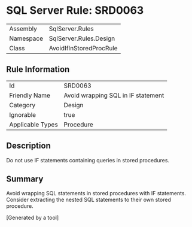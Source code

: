 # SQL Server Rule: SRD0063
  
|    |    |
|----|----|
| Assembly | SqlServer.Rules |
| Namespace | SqlServer.Rules.Design |
| Class | AvoidIfInStoredProcRule |
  
## Rule Information
  
|    |    |
|----|----|
| Id | SRD0063 |
| Friendly Name | Avoid wrapping SQL in IF statement |
| Category | Design |
| Ignorable | true |
| Applicable Types | Procedure  |
  
## Description
  
Do not use IF statements containing queries in stored procedures.
  
## Summary
  
Avoid wrapping SQL statements in stored procedures with IF statements. Consider extracting the nested SQL statements to their own stored procedure.
  
[Generated by a tool]
